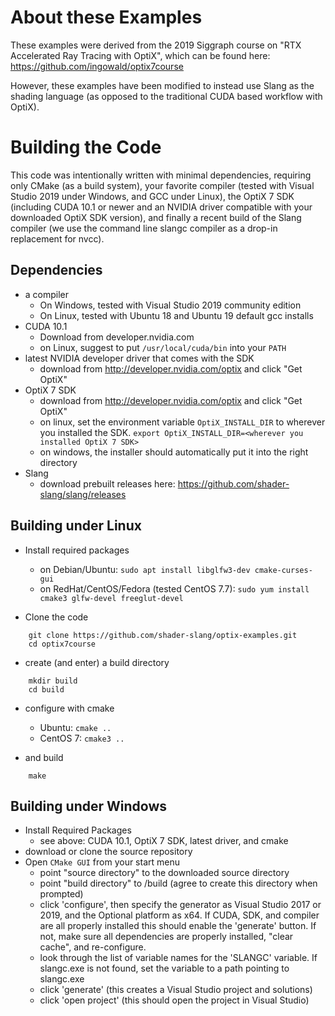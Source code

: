 # About these Examples

These examples were derived from the 2019 Siggraph course on 
"RTX Accelerated Ray Tracing with OptiX", which can be found here: 
https://github.com/ingowald/optix7course

However, these examples have been modified to instead use Slang as the shading
language (as opposed to the traditional CUDA based workflow with OptiX).

# Building the Code

This code was intentionally written with minimal dependencies, 
requiring only CMake (as a build system), your favorite 
compiler (tested with Visual Studio 2019 under Windows, and GCC under
Linux), the OptiX 7 SDK (including CUDA 10.1 or newer and an NVIDIA driver
compatible with your downloaded OptiX SDK version), and finally a recent build of 
the Slang compiler (we use the command line slangc compiler as a drop-in 
replacement for nvcc).

## Dependencies

- a compiler
    - On Windows, tested with Visual Studio 2019 community edition
    - On Linux, tested with Ubuntu 18 and Ubuntu 19 default gcc installs
- CUDA 10.1
    - Download from developer.nvidia.com
    - on Linux, suggest to put `/usr/local/cuda/bin` into your `PATH`
- latest NVIDIA developer driver that comes with the SDK
    - download from http://developer.nvidia.com/optix and click "Get OptiX"
- OptiX 7 SDK
    - download from http://developer.nvidia.com/optix and click "Get OptiX"
    - on linux, set the environment variable `OptiX_INSTALL_DIR` to wherever you installed the SDK.
    `export OptiX_INSTALL_DIR=<wherever you installed OptiX 7 SDK>`
    - on windows, the installer should automatically put it into the right directory
- Slang
    - download prebuilt releases here: https://github.com/shader-slang/slang/releases

## Building under Linux

- Install required packages

    - on Debian/Ubuntu: `sudo apt install libglfw3-dev cmake-curses-gui`
    - on RedHat/CentOS/Fedora (tested CentOS 7.7): `sudo yum install cmake3 glfw-devel freeglut-devel`

- Clone the code
```
    git clone https://github.com/shader-slang/optix-examples.git
    cd optix7course
```

- create (and enter) a build directory
```
    mkdir build
    cd build
```

- configure with cmake
    - Ubuntu: `cmake ..`
    - CentOS 7: `cmake3 ..`

- and build
```
    make
```

## Building under Windows

- Install Required Packages
	- see above: CUDA 10.1, OptiX 7 SDK, latest driver, and cmake
- download or clone the source repository
- Open `CMake GUI` from your start menu
	- point "source directory" to the downloaded source directory
	- point "build directory" to <source directory>/build (agree to create this directory when prompted)
	- click 'configure', then specify the generator as Visual Studio 2017 or 2019, and the Optional platform as x64. If CUDA, SDK, and compiler are all properly installed this should enable the 'generate' button. If not, make sure all dependencies are properly installed, "clear cache", and re-configure.
    - look through the list of variable names for the 'SLANGC' variable. If slangc.exe is not found, set the variable to a path pointing to slangc.exe
	- click 'generate' (this creates a Visual Studio project and solutions)
	- click 'open project' (this should open the project in Visual Studio)

